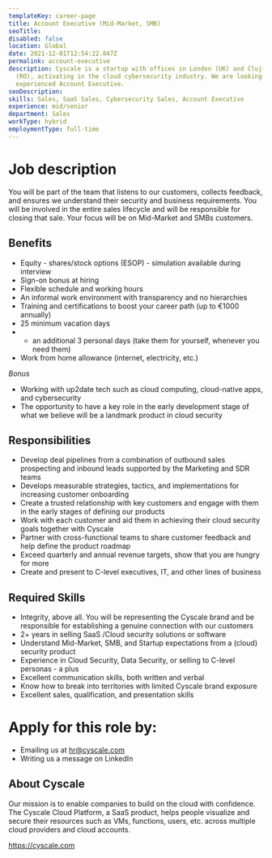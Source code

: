 ```yaml
---
templateKey: career-page
title: Account Executive (Mid-Market, SMB)
seoTitle:
disabled: false
location: Global
date: 2021-12-01T12:54:22.847Z
permalink: account-executive
description: Cyscale is a startup with offices in London (UK) and Cluj-Napoca
  (RO), activating in the cloud cybersecurity industry. We are looking for an
  experienced Account Executive.
seoDescription:
skills: Sales, SaaS Sales, Cybersecurity Sales, Account Executive
experience: mid/senior
department: Sales
workType: hybrid
employmentType: full-time
---
```

# Job description

You will be part of the team that listens to our customers, collects feedback, and ensures we understand their security and business requirements. You will be involved in the entire sales lifecycle and will be responsible for closing that sale. Your focus will be on Mid-Market and SMBs customers.

## Benefits

* Equity - shares/stock options (ESOP) - simulation available during interview
* Sign-on bonus at hiring
* Flexible schedule and working hours
* An informal work environment with transparency and no hierarchies
* Training and certifications to boost your career path (up to €1000 annually)
* 25 minimum vacation days
* + an additional 3 personal days (take them for yourself, whenever you need them)
* Work from home allowance (internet, electricity, etc.)

*Bonus*

* Working with up2date tech such as cloud computing, cloud-native apps, and cybersecurity
* The opportunity to have a key role in the early development stage of what we believe will be a landmark product in cloud security

## Responsibilities

* Develop deal pipelines from a combination of outbound sales prospecting and inbound leads supported by the Marketing and SDR teams
* Develops measurable strategies, tactics, and implementations for increasing customer onboarding
* Create a trusted relationship with key customers and engage with them in the early stages of defining our products
* Work with each customer and aid them in achieving their cloud security goals together with Cyscale
* Partner with cross-functional teams to share customer feedback and help define the product roadmap
* Exceed quarterly and annual revenue targets, show that you are hungry for more
* Create and present to C-level executives, IT, and other lines of business

## Required Skills

* Integrity, above all. You will be representing the Cyscale brand and be responsible for establishing a genuine connection with our customers
* 2+ years in selling SaaS /Cloud security solutions or software
* Understand Mid-Market, SMB, and Startup expectations from a (cloud) security product
* Experience in Cloud Security, Data Security, or selling to C-level personas - a plus
* Excellent communication skills, both written and verbal
* Know how to break into territories with limited Cyscale brand exposure
* Excellent sales, qualification, and presentation skills

# Apply for this role by:

* Emailing us at [hr@cyscale.com](mailto:hr@cyscale.com)
* Writing us a message on LinkedIn

## About Cyscale

Our mission is to enable companies to build on the cloud with confidence. The Cyscale Cloud Platform, a SaaS product, helps people visualize and secure their resources such as VMs, functions, users, etc. across multiple cloud providers and cloud accounts.

https://cyscale.com